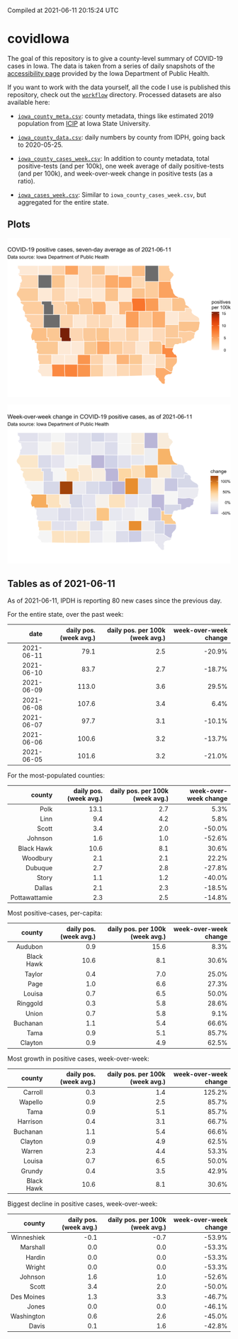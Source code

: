 Compiled at 2021-06-11 20:15:24 UTC

<!-- README.md is generated from README.Rmd. Please edit that file -->

# covidIowa

<!-- badges: start -->

<!-- badges: end -->

The goal of this repository is to give a county-level summary of
COVID-19 cases in Iowa. The data is taken from a series of daily
snapshots of the [accessibility
page](https://coronavirus.iowa.gov/pages/access) provided by the Iowa
Department of Public Health.

If you want to work with the data yourself, all the code I use is
published this repository, check out the [`workflow`](workflow)
directory. Processed datasets are also available here:

  - [`iowa_county_meta.csv`](https://raw.githubusercontent.com/ijlyttle/covidIowa/master/workflow/data/99-publish/iowa_county_meta.csv):
    county metadata, things like estimated 2019 population from
    [ICIP](https://www.icip.iastate.edu/tables/population/counties-estimates)
    at Iowa State University.

  - [`iowa_county_data.csv`](https://raw.githubusercontent.com/ijlyttle/covidIowa/master/workflow/data/99-publish/iowa_county_data.csv):
    daily numbers by county from IDPH, going back to 2020-05-25.

  - [`iowa_county_cases_week.csv`](https://raw.githubusercontent.com/ijlyttle/covidIowa/master/workflow/data/99-publish/iowa_county_data.csv):
    In addition to county metadata, total positive-tests (and per 100k),
    one week average of daily positive-tests (and per 100k), and
    week-over-week change in positive tests (as a ratio).

  - [`iowa_cases_week.csv`](https://raw.githubusercontent.com/ijlyttle/covidIowa/master/workflow/data/99-publish/iowa_cases_week.csv):
    Similar to `iowa_county_cases_week.csv`, but aggregated for the
    entire state.

## Plots

![](workflow/data/99-publish/iowa_cases.png)

![](workflow/data/99-publish/iowa_change.png)

## Tables as of 2021-06-11

As of 2021-06-11, IPDH is reporting 80 new cases since the previous day.

For the entire state, over the past week:

|       date | daily pos. (week avg.) | daily pos. per 100k (week avg.) | week-over-week change |
| ---------: | ---------------------: | ------------------------------: | --------------------: |
| 2021-06-11 |                   79.1 |                             2.5 |               \-20.9% |
| 2021-06-10 |                   83.7 |                             2.7 |               \-18.7% |
| 2021-06-09 |                  113.0 |                             3.6 |                 29.5% |
| 2021-06-08 |                  107.6 |                             3.4 |                  6.4% |
| 2021-06-07 |                   97.7 |                             3.1 |               \-10.1% |
| 2021-06-06 |                  100.6 |                             3.2 |               \-13.7% |
| 2021-06-05 |                  101.6 |                             3.2 |               \-21.0% |

For the most-populated counties:

|        county | daily pos. (week avg.) | daily pos. per 100k (week avg.) | week-over-week change |
| ------------: | ---------------------: | ------------------------------: | --------------------: |
|          Polk |                   13.1 |                             2.7 |                  5.3% |
|          Linn |                    9.4 |                             4.2 |                  5.8% |
|         Scott |                    3.4 |                             2.0 |               \-50.0% |
|       Johnson |                    1.6 |                             1.0 |               \-52.6% |
|    Black Hawk |                   10.6 |                             8.1 |                 30.6% |
|      Woodbury |                    2.1 |                             2.1 |                 22.2% |
|       Dubuque |                    2.7 |                             2.8 |               \-27.8% |
|         Story |                    1.1 |                             1.2 |               \-40.0% |
|        Dallas |                    2.1 |                             2.3 |               \-18.5% |
| Pottawattamie |                    2.3 |                             2.5 |               \-14.8% |

Most positive-cases, per-capita:

|     county | daily pos. (week avg.) | daily pos. per 100k (week avg.) | week-over-week change |
| ---------: | ---------------------: | ------------------------------: | --------------------: |
|    Audubon |                    0.9 |                            15.6 |                  8.3% |
| Black Hawk |                   10.6 |                             8.1 |                 30.6% |
|     Taylor |                    0.4 |                             7.0 |                 25.0% |
|       Page |                    1.0 |                             6.6 |                 27.3% |
|     Louisa |                    0.7 |                             6.5 |                 50.0% |
|   Ringgold |                    0.3 |                             5.8 |                 28.6% |
|      Union |                    0.7 |                             5.8 |                  9.1% |
|   Buchanan |                    1.1 |                             5.4 |                 66.6% |
|       Tama |                    0.9 |                             5.1 |                 85.7% |
|    Clayton |                    0.9 |                             4.9 |                 62.5% |

Most growth in positive cases, week-over-week:

|     county | daily pos. (week avg.) | daily pos. per 100k (week avg.) | week-over-week change |
| ---------: | ---------------------: | ------------------------------: | --------------------: |
|    Carroll |                    0.3 |                             1.4 |                125.2% |
|    Wapello |                    0.9 |                             2.5 |                 85.7% |
|       Tama |                    0.9 |                             5.1 |                 85.7% |
|   Harrison |                    0.4 |                             3.1 |                 66.7% |
|   Buchanan |                    1.1 |                             5.4 |                 66.6% |
|    Clayton |                    0.9 |                             4.9 |                 62.5% |
|     Warren |                    2.3 |                             4.4 |                 53.3% |
|     Louisa |                    0.7 |                             6.5 |                 50.0% |
|     Grundy |                    0.4 |                             3.5 |                 42.9% |
| Black Hawk |                   10.6 |                             8.1 |                 30.6% |

Biggest decline in positive cases, week-over-week:

|     county | daily pos. (week avg.) | daily pos. per 100k (week avg.) | week-over-week change |
| ---------: | ---------------------: | ------------------------------: | --------------------: |
| Winneshiek |                  \-0.1 |                           \-0.7 |               \-53.9% |
|   Marshall |                    0.0 |                             0.0 |               \-53.3% |
|     Hardin |                    0.0 |                             0.0 |               \-53.3% |
|     Wright |                    0.0 |                             0.0 |               \-53.3% |
|    Johnson |                    1.6 |                             1.0 |               \-52.6% |
|      Scott |                    3.4 |                             2.0 |               \-50.0% |
| Des Moines |                    1.3 |                             3.3 |               \-46.7% |
|      Jones |                    0.0 |                             0.0 |               \-46.1% |
| Washington |                    0.6 |                             2.6 |               \-45.0% |
|      Davis |                    0.1 |                             1.6 |               \-42.8% |
